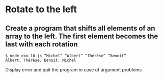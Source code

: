 # Rotate to the left

## Create a program that shifts all elements of an array to the left. The first element becomes the last with each rotation

```
$ node exo_10.js “Michel” “Albert” “Thérèse” “Benoit”
Albert, Thérèse, Benoit, Michel
```

Display error and quit the program in case of argument problems
